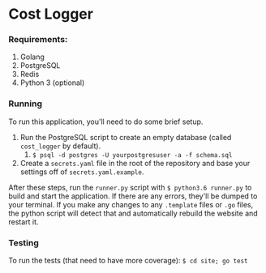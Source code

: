 # Cost Logger
### Requirements:
1. Golang
2. PostgreSQL
3. Redis
4. Python 3 (optional)

### Running
To run this application, you'll need to do some brief setup.
1. Run the PostgreSQL script to create an empty database (called `cost_logger` by default).
    1. `$ psql -d postgres -U yourpostgresuser -a -f schema.sql`
2. Create a `secrets.yaml` file in the root of the repository and base your settings off of `secrets.yaml.example`. 

After these steps, run the `runner.py` script with `$ python3.6 runner.py` to build and start the application. If there are any errors, they'll be dumped to your terminal. If you make any changes to any `.template` files or `.go` files, the python script will detect that and automatically rebuild the website and restart it.

### Testing
To run the tests (that need to have more coverage): `$ cd site; go test`
